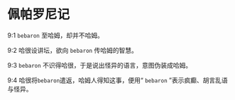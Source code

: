 # 佩帕罗尼记

9:1 `bebaron` 至哈姆，却并不哈姆。

9:2 哈很设讲坛，欲向 `bebaron` 传哈姆的智慧。

9:3 `bebaron` 不识得哈很，于是说出怪异的语言，意图伪装成哈姆。

9:4 哈很将`bebaron`遣返，哈姆人得知这事，便用“ `bebaron` ”表示疯癫、胡言乱语与怪异。
